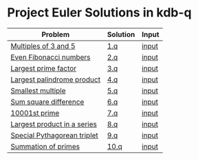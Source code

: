 # Project Euler Solutions in kdb-q

Problem | Solution | Input
 --- | --- | ---
[Multiples of 3 and 5](https://projecteuler.net/problem=1) | [1.q](q/1.q) | [input](q/inputs/1.txt)
[Even Fibonacci numbers](https://projecteuler.net/problem=2) | [2.q](q/2.q) | [input](q/inputs/2.txt)
[Largest prime factor](https://projecteuler.net/problem=3) | [3.q](q/3.q) | [input](q/inputs/3.txt)
[Largest palindrome product](https://projecteuler.net/problem=4) | [4.q](q/4.q) | [input](q/inputs/4.txt)
[Smallest multiple](https://projecteuler.net/problem=5) | [5.q](q/5.q) | [input](q/inputs/5.txt)
[Sum square difference](https://projecteuler.net/problem=6) | [6.q](q/6.q) | [input](q/inputs/6.txt)
[10001st prime](https://projecteuler.net/problem=7) | [7.q](q/7.q) | [input](q/inputs/7.txt)
[Largest product in a series](https://projecteuler.net/problem=8) | [8.q](q/8.q) | [input](q/inputs/8.txt)
[Special Pythagorean triplet](https://projecteuler.net/problem=9) | [9.q](q/9.q) | [input](q/inputs/9.txt)
[Summation of primes](https://projecteuler.net/problem=10) | [10.q](q/10.q) | [input](q/inputs/10.txt)
